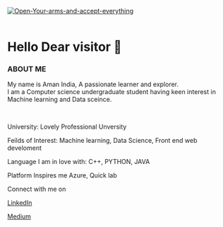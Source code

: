 <p><a href="https://ibb.co/5FXxMdM"><img src="https://i.ibb.co/0tpVDkD/Open-Your-arms-and-accept-everything.png" alt="Open-Your-arms-and-accept-everything" border="0" /></a><br /><br /></p>
<h1>Hello Dear visitor 👋</h1>
<h3>ABOUT ME</h3>
<p>My name is Aman India, A passionate learner and explorer.<br/> I am a Computer science undergraduate student having keen interest in Machine learning and Data sceince.</p>
<div>&nbsp;</div>
<p>University: Lovely Professional Unversity</p>
<p>Feilds of Interest: Machine learning, Data Science, Front end web develoment</p>
<p>Language I am in love with: C++, PYTHON, JAVA</p>
<p>Platform Inspires me Azure, Quick lab</p>
<p>Connect with me on</p>
<p><a href="https://www.linkedin.com/in/aman-india-9a9700157/">LinkedIn</a></p>
<p><a href="https://medium.com/@amanindiamuzz">Medium</a></p>
<p>&nbsp;</p>
<p>&nbsp;</p>
<p>&nbsp;</p>
<p>&nbsp;</p>
